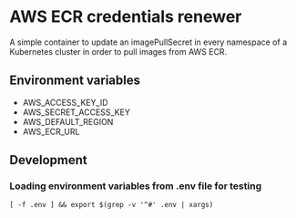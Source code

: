 # AWS ECR credentials renewer

A simple container to update an imagePullSecret in every namespace of a Kubernetes cluster in order to pull images from AWS ECR.

## Environment variables

- AWS_ACCESS_KEY_ID
- AWS_SECRET_ACCESS_KEY
- AWS_DEFAULT_REGION
- AWS_ECR_URL

## Development

### Loading environment variables from .env file for testing

```
[ -f .env ] && export $(grep -v '^#' .env | xargs)
```
